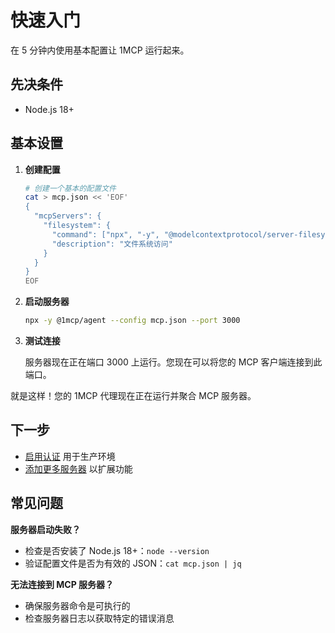 # 快速入门

在 5 分钟内使用基本配置让 1MCP 运行起来。

## 先决条件

- Node.js 18+

## 基本设置

1.  **创建配置**

    ```bash
    # 创建一个基本的配置文件
    cat > mcp.json << 'EOF'
    {
      "mcpServers": {
        "filesystem": {
          "command": ["npx", "-y", "@modelcontextprotocol/server-filesystem", "/tmp"],
          "description": "文件系统访问"
        }
      }
    }
    EOF
    ```

2.  **启动服务器**

    ```bash
    npx -y @1mcp/agent --config mcp.json --port 3000
    ```

3.  **测试连接**

    服务器现在正在端口 3000 上运行。您现在可以将您的 MCP 客户端连接到此端口。

就是这样！您的 1MCP 代理现在正在运行并聚合 MCP 服务器。

## 下一步

- [启用认证](/zh/guide/authentication) 用于生产环境
- [添加更多服务器](/zh/guide/configuration) 以扩展功能

## 常见问题

**服务器启动失败？**

- 检查是否安装了 Node.js 18+：`node --version`
- 验证配置文件是否为有效的 JSON：`cat mcp.json | jq`

**无法连接到 MCP 服务器？**

- 确保服务器命令是可执行的
- 检查服务器日志以获取特定的错误消息

